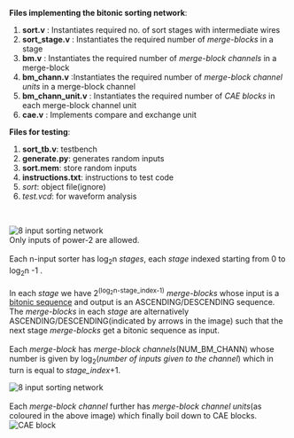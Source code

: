**Files implementing the bitonic sorting network**:
1. **sort.v** : Instantiates required no. of sort stages with intermediate wires
2. **sort_stage.v** : Instantiates the required number of *merge-blocks* in a stage
3. **bm.v** : Instantiates the required number of *merge-block channels* in a merge-block
4. **bm_chann.v** :Instantiates the required number of *merge-block channel units* in a merge-block channel
5. **bm_chann_unit.v** : Instantiates the required number of *CAE blocks* in each merge-block channel unit
6. **cae.v** : Implements compare and exchange unit

**Files for testing**:
1. **sort_tb.v**: testbench <br>
2. **generate.py**: generates random inputs <br>
3. **sort.mem**: store random inputs <br>
4. **instructions.txt**: instructions to test code <br>
5. *sort*: object file(ignore) <br> 
6. *test.vcd*: for waveform analysis <br>
</ol>
<br>

![8 input sorting network](/images/bitonic_network.png)
<br>
Only inputs of power-2 are allowed.<br>
<br>
Each n-input sorter has log<sub>2</sub>n *stages*, each *stage* indexed starting from 0 to log<sub>2</sub>n -1 . <br>
<br>
In each *stage* we have 2<sup>(log<sub>2</sub>n-stage_index-1)</sup> *merge-blocks* whose input is a [bitonic sequence](https://www.geeksforgeeks.org/bitonic-sort/) and output is an ASCENDING/DESCENDING sequence. The *merge-blocks* in each *stage* are alternatively ASCENDING/DESCENDING(indicated by arrows in the image) such that the next stage *merge-blocks* get a bitonic sequence as input.<br>
<br>
Each *merge-block* has *merge-block channels*(NUM_BM_CHANN) whose number is given by log<sub>2</sub>(*number of inputs given to the channel*) which in turn is equal to *stage_index*+1. 

![8 input sorting network](/images/bitonic_network_coloured.jpg)
<br>
<br>
Each *merge-block channel* further has *merge-block channel units*(as coloured in the above image) which finally boil down to CAE blocks.<br>
![CAE block](/images/cae.png)

